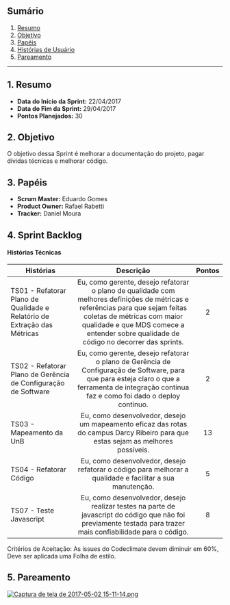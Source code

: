 
## Sumário
1. [Resumo](#1-Resumo)
2. [Objetivo](#2-Objetivo)
3. [Papéis](#3-Papéis)
4. [Histórias de Usuário](#4-Histórias)
5. [Pareamento](#5-Pareamento)

***
## 1. Resumo

* **Data do Início da Sprint:** 22/04/2017
* **Data do Fim da Sprint:** 29/04/2017
* **Pontos Planejados:** 30

## 2. Objetivo

O objetivo dessa Sprint é melhorar a documentação do projeto, pagar dívidas técnicas e melhorar código.

## 3. Papéis

* **Scrum Master:** Eduardo Gomes
* **Product Owner:** Rafael Rabetti
* **Tracker:** Daniel Moura

## 4. Sprint Backlog

#### **Histórias Técnicas**

| Histórias | Descrição | Pontos |
| ------- | :----: |  :----: |
|TS01 - Refatorar Plano de Qualidade e Relatório de Extração das Métricas|Eu, como gerente,  desejo refatorar o plano de qualidade com melhores definições de métricas e referências para que sejam feitas coletas de métricas com maior qualidade e que MDS comece a entender sobre qualidade de código no decorrer das sprints.|2|
|TS02 - Refatorar Plano de Gerência de Configuração de Software| Eu, como gerente, desejo refatorar o plano de Gerência de Configuração de Software, para que para esteja claro o que a ferramenta de integração contínua faz e como foi dado o deploy contínuo.|2|
|TS03 - Mapeamento da UnB|Eu, como desenvolvedor, desejo um mapeamento eficaz das rotas do campus Darcy Ribeiro para que estas sejam as melhores possíveis.|13|
|TS04 - Refatorar Código|Eu, como desenvolvedor, desejo refatorar o código para melhorar a qualidade e facilitar a sua manutenção.|5|
|TS07 - Teste Javascript|Eu, como desenvolvedor, desejo realizar testes na parte de javascript do código que não foi previamente testada para trazer mais confiabilidade para o código.|8|

Critérios de Aceitação: As issues do Codeclimate devem diminuir em 60%, Deve ser aplicada uma Folha de estilo.


## 5. Pareamento
[![Captura de tela de 2017-05-02 15-11-14.png](https://s23.postimg.org/gp26dlwff/Captura_de_tela_de_2017-05-02_15-11-14.png)](https://postimg.org/image/74ijqq73b/)
